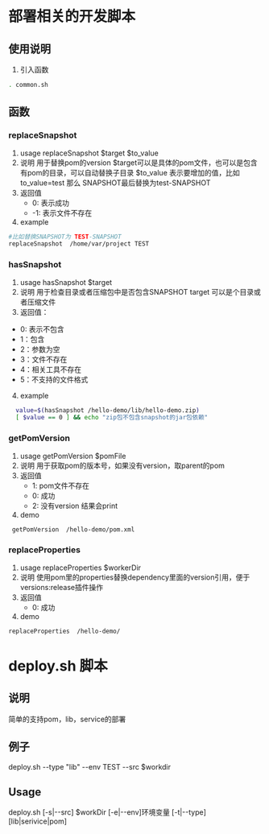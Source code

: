 # 部署相关的开发脚本

## 使用说明
1. 引入函数
```bash
. common.sh
```

## 函数
### replaceSnapshot
1. usage
   replaceSnapshot $target $to_value
2. 说明
   用于替换pom的version
   $target可以是具体的pom文件，也可以是包含有pom的目录，可以自动替换子目录
   $to_value 表示要增加的值，比如to_value=test 那么 SNAPSHOT最后替换为test-SNAPSHOT
3. 返回值
   - 0: 表示成功
   - -1: 表示文件不存在
4. example
``` bash
#比如替换SNAPSHOT为 TEST-SNAPSHOT
replaceSnapshot  /home/var/project TEST
```
###  hasSnapshot
1. usage
   hasSnapshot $target
2. 说明
   用于检查目录或者压缩包中是否包含SNAPSHOT
   target 可以是个目录或者压缩文件
3. 返回值：
  - 0: 表示不包含
  - 1：包含
  - 2：参数为空
  - 3：文件不存在
  - 4：相关工具不存在
  - 5：不支持的文件格式
4. example
``` bash
  value=$(hasSnapshot /hello-demo/lib/hello-demo.zip)
  [ $value == 0 ] && echo "zip包不包含snapshot的jar包依赖"
```

### getPomVersion
1. usage
   getPomVersion $pomFile
2. 说明
    用于获取pom的版本号，如果没有version，取parent的pom
3. 返回值
   - 1: pom文件不存在
   - 0: 成功
   - 2: 没有version
    结果会print 
4. demo
 ```bash
  getPomVersion  /hello-demo/pom.xml
 ```
    
### replaceProperties
1. usage
   replaceProperties $workerDir
2. 说明
    使用pom里的properties替换dependency里面的version引用，便于versions:release插件操作
3. 返回值
   - 0: 成功
4. demo
``` bash
replaceProperties  /hello-demo/
```

# deploy.sh 脚本
## 说明
   简单的支持pom，lib，service的部署
## 例子
   deploy.sh --type "lib" --env TEST --src $workdir 
## Usage
   deploy.sh [-s|--src] $workDir [-e|--env]环境变量 [-t|--type] [lib|serivice|pom] 


